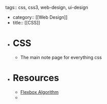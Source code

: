 tags:: css, css3, web-design, ui-design

- category:: [[Web Design]]
- title:: [[CSS]]
- # CSS
	- The main note page for everything css
- # Resources
	- [Flexbox Algorithm](https://quirksmode.org/css/flexbox-algorithm.html)
	-